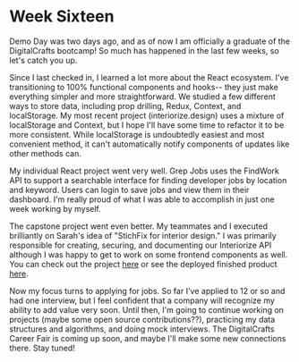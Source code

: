 # Week Sixteen 

Demo Day was two days ago, and as of now I am officially a graduate of the DigitalCrafts bootcamp! So much has happened in the last few weeks, so let's catch you up. 

Since I last checked in, I learned a lot more about the React ecosystem. I've transitioning to 100% functional components and hooks-- they just make everything simpler and more straightforward. We studied a few different ways to store data, including prop drilling, Redux, Context, and localStorage. My most recent project (interiorize.design) uses a mixture of localStorage and Context, but I hope I'll have some time to refactor it to be more consistent. While localStorage is undoubtedly easiest and most convenient method, it can't automatically notify components of updates like other methods can. 

My individual React project went very well. Grep Jobs uses the FindWork API to support a searchable interface for finding developer jobs by location and keyword. Users can login to save jobs and view them in their dashboard. I'm really proud of what I was able to accomplish in just one week working by myself. 

The capstone project went even better. My teammates and I executed brilliantly on Sarah's idea of "StichFix for interior design." I was primarily responsible for creating, securing, and documenting our Interiorize API although I was happy to get to work on some frontend components as well. You can check out the project [here](https://github.com/natelee3/interiorize) or see the deployed finished product [here](https://interiorize.design). 

Now my focus turns to applying for jobs. So far I've applied to 12 or so and had one interview, but I feel confident that a company will recognize my ability to add value very soon. Until then, I'm going to continue working on projects (maybe some open source contributions??), practicing my data structures and algorithms,  and doing mock interviews. The DigitalCrafts Career Fair is coming up soon, and maybe I'll make some new connections there. Stay tuned!
